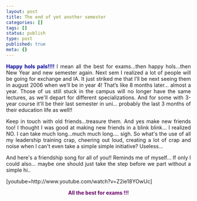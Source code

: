 ```yaml
---
layout: post
title: The end of yet another semester
categories: []
tags: []
status: publish
type: post
published: true
meta: {}
---
```

<p align="justify"><font color="#000099"><b>Happy hols pals!!!! </b></font>I mean all the best for exams...then happy hols...then New Year and new semester again. Next sem I realized a lot of people will be going for exchange and IA. It just striked me that I’ll be next seeing them in august 2006 when we’ll be in year 4! That’s like 8 months later… almost a year. Those of us still stuck in the campus will no longer have the same lectures, as we'll depart for different specializations. And for some with 3-year course it'll be their last semester in uni… probably the last 3 months of their education life as well!!</p>
<p align="justify">Keep in touch with old friends...treasure them. And yes make new friends too! I thought I was good at making new friends in a blink blink... I realized NO. I can take much long...much much long.... sigh. So what's the use of all my leadership training crap, cheering out loud, creating a lot of crap and noise when I can't even take a simple simple initiative? Useless...</p>
<p align="justify">And here's a friendship song for all of you!! Reminds me of myself... If only I could also... maybe one should just take the step before we part without a simple hi..</p>
[youtube=http://www.youtube.com/watch?v=Z2ie18YOwUc]
<p align="center"><font color="#660066"><b>All the best for exams !!!</b> </font></p>
